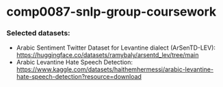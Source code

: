 # comp0087-snlp-group-coursework


### Selected datasets:
* Arabic Sentiment Twitter Dataset for Levantine dialect (ArSenTD-LEV): https://huggingface.co/datasets/ramybaly/arsentd_lev/tree/main
* Arabic Levantine Hate Speech Detection: https://www.kaggle.com/datasets/haithemhermessi/arabic-levantine-hate-speech-detection?resource=download
